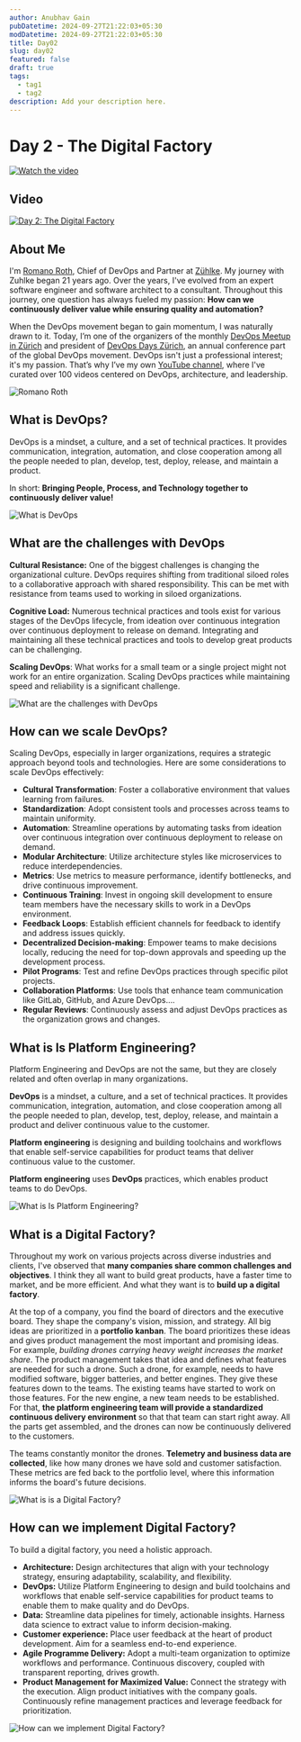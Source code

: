 ```yaml
---
author: Anubhav Gain
pubDatetime: 2024-09-27T21:22:03+05:30
modDatetime: 2024-09-27T21:22:03+05:30
title: Day02
slug: day02
featured: false
draft: true
tags:
  - tag1
  - tag2
description: Add your description here.
---
```


# Day 2 - The Digital Factory

[![Watch the video](/thumbnails/day2.png)](https://www.youtube.com/watch?v=xeX4HGLeJQw)

## Video

[![Day 2: The Digital Factory ](https://img.youtube.com/vi/xeX4HGLeJQw/0.jpg)](https://youtu.be/xeX4HGLeJQw?si=CJ75C8gUBcdWAQTR)

## About Me

I'm [Romano Roth](https://www.linkedin.com/in/romanoroth/), Chief of DevOps and Partner at [Zühlke](https://www.zuehlke.com/en). My journey with Zuhlke began 21 years ago. Over the years, I've evolved from an expert software engineer and software architect to a consultant. Throughout this journey, one question has always fueled my passion: **How can we continuously deliver value while ensuring quality and automation?**

When the DevOps movement began to gain momentum, I was naturally drawn to it. Today, I’m one of the organizers of the monthly [DevOps Meetup in Zürich](https://www.meetup.com/de-DE/DevOps-Meetup-Zurich/) and president of [DevOps Days Zürich](https://www.devopsdays.ch/), an annual conference part of the global DevOps movement. DevOps isn't just a professional interest; it's my passion. That’s why I’ve my own [YouTube channel](https://www.youtube.com/c/RomanoRoth), where I've curated over 100 videos centered on DevOps, architecture, and leadership.

![Romano Roth](/Images/day02-1.jpg)

## What is DevOps?

DevOps is a mindset, a culture, and a set of technical practices. It provides communication, integration, automation, and close cooperation among all the people needed to plan, develop, test, deploy, release, and maintain a product.

In short: **Bringing People, Process, and Technology together to continuously deliver value!**

![What is DevOps](/Images/day02-2.png)

## What are the challenges with DevOps

**Cultural Resistance:** One of the biggest challenges is changing the organizational culture. DevOps requires shifting from traditional siloed roles to a collaborative approach with shared responsibility. This can be met with resistance from teams used to working in siloed organizations.

**Cognitive Load:** Numerous technical practices and tools exist for various stages of the DevOps lifecycle, from ideation over continuous integration over continuous deployment to release on demand. Integrating and maintaining all these technical practices and tools to develop great products can be challenging.

**Scaling DevOps**: What works for a small team or a single project might not work for an entire organization. Scaling DevOps practices while maintaining speed and reliability is a significant challenge.

![What are the challenges with DevOps](/Images/day02-3.jpg)

## How can we scale DevOps?

Scaling DevOps, especially in larger organizations, requires a strategic approach beyond tools and technologies. Here are some considerations to scale DevOps effectively:

- **Cultural Transformation**: Foster a collaborative environment that values learning from failures.
- **Standardization**: Adopt consistent tools and processes across teams to maintain uniformity.
- **Automation**: Streamline operations by automating tasks from ideation over continuous integration over continuous deployment to release on demand.
- **Modular Architecture**: Utilize architecture styles like microservices to reduce interdependencies.
- **Metrics**: Use metrics to measure performance, identify bottlenecks, and drive continuous improvement.
- **Continuous Training**: Invest in ongoing skill development to ensure team members have the necessary skills to work in a DevOps environment.
- **Feedback Loops**: Establish efficient channels for feedback to identify and address issues quickly.
- **Decentralized Decision-making**: Empower teams to make decisions locally, reducing the need for top-down approvals and speeding up the development process.
- **Pilot Programs**: Test and refine DevOps practices through specific pilot projects.
- **Collaboration Platforms**: Use tools that enhance team communication like GitLab, GitHub, and Azure DevOps….
- **Regular Reviews**: Continuously assess and adjust DevOps practices as the organization grows and changes.

## What is Is Platform Engineering?

Platform Engineering and DevOps are not the same, but they are closely related and often overlap in many organizations.

**DevOps** is a mindset, a culture, and a set of technical practices. It provides communication, integration, automation, and close cooperation among all the people needed to plan, develop, test, deploy, release, and maintain a product and deliver continuous value to the customer.

**Platform engineering** is designing and building toolchains and workflows that enable self-service capabilities for product teams that deliver continuous value to the customer.

**Platform engineering** uses **DevOps** practices, which enables product teams to do DevOps.

![What is Is Platform Engineering?](/Images/day02-4.png)

## What is a Digital Factory?

Throughout my work on various projects across diverse industries and clients, I've observed that **many companies share common challenges and objectives**. I think they all want to build great products, have a faster time to market, and be more efficient. And what they want is to **build up a digital factory**.

At the top of a company, you find the board of directors and the executive board. They shape the company's vision, mission, and strategy. All big ideas are prioritized in a **portfolio kanban**. The board prioritizes these ideas and gives product management the most important and promising ideas. For example, _building drones carrying heavy weight increases the market share_. The product management takes that idea and defines what features are needed for such a drone. Such a drone, for example, needs to have modified software, bigger batteries, and better engines. They give these features down to the teams. The existing teams have started to work on those features. For the new engine, a new team needs to be established. For that, **the platform engineering team will provide a standardized continuous delivery environment** so that that team can start right away. All the parts get assembled, and the drones can now be continuously delivered to the customers.

The teams constantly monitor the drones. **Telemetry and business data are collected**, like how many drones we have sold and customer satisfaction. These metrics are fed back to the portfolio level, where this information informs the board's future decisions.

![What is is a Digital Factory?](/Images/day02-5.jpg)

## How can we implement Digital Factory?

To build a digital factory, you need a holistic approach.

- **Architecture:** Design architectures that align with your technology strategy, ensuring adaptability, scalability, and flexibility.
- **DevOps:** Utilize Platform Engineering to design and build toolchains and workflows that enable self-service capabilities for product teams to enable them to make quality and do DevOps.
- **Data:** Streamline data pipelines for timely, actionable insights. Harness data science to extract value to inform decision-making.
- **Customer experience:** Place user feedback at the heart of product development. Aim for a seamless end-to-end experience.
- **Agile Programme Delivery:** Adopt a multi-team organization to optimize workflows and performance. Continuous discovery, coupled with transparent reporting, drives growth.
- **Product Management for Maximized Value:** Connect the strategy with the execution. Align product initiatives with the company goals. Continuously refine management practices and leverage feedback for prioritization.

![How can we implement Digital Factory?](/Images/day02-6.jpg)
